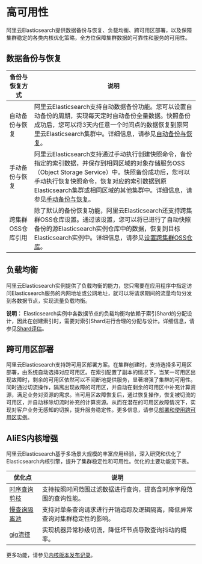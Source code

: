 # 高可用性

阿里云Elasticsearch提供数据备份与恢复、负载均衡、跨可用区部署，以及保障集群稳定的各类内核优化策略，全方位保障集群数据的可靠性和服务的可用性。

## 数据备份与恢复

|备份与恢复方式|说明|
|-------|--|
|自动备份与恢复|阿里云Elasticsearch支持自动数据备份功能。您可以设置自动备份的周期，实现每天定时自动备份全量数据。快照备份成功后，您可以将3天内任意一个时间点的数据恢复到原阿里云Elasticsearch集群中。详细信息，请参见[自动备份与恢复](/intl.zh-CN/Elasticsearch/数据备份/自动备份与恢复.md)。|
|手动备份与恢复|阿里云Elasticsearch支持通过手动执行创建快照命令，备份指定的索引数据，并保存到相同区域的对象存储服务OSS（Object Storage Service）中。快照备份成功后，您可以手动执行恢复快照命令，恢复对应的索引数据到原Elasticsearch集群或相同区域的其他集群中。详细信息，请参见[手动备份与恢复](/intl.zh-CN/Elasticsearch/数据备份/手动备份与恢复.md)。|
|跨集群OSS仓库引用|除了默认的备份恢复功能，阿里云Elasticsearch还支持跨集群OSS仓库设置。通过该设置，您可以将已进行了自动快照备份的源Elasticsearch实例仓库中的数据，恢复到目标Elasticsearch实例中。详细信息，请参见[设置跨集群OSS仓库](/intl.zh-CN/Elasticsearch/数据备份/设置跨集群OSS仓库.md)。|

## 负载均衡

阿里云Elasticsearch实例提供了负载均衡的能力，您只需要在应用程序中指定访问Elasticsearch服务的内网地址或公网地址，就可以将请求期间的流量均匀分发到各数据节点，实现流量负载均衡。

**说明：** Elasticsearch实例中各数据节点的负载均衡均依赖于索引Shard的分配设计，因此在创建索引时，需要对索引Shard进行合理的分配与设计。详细信息，请参见[Shard评估]()。

## 跨可用区部署

阿里云Elasticsearch支持跨可用区部署方案。在集群创建时，支持选择多可用区部署，由系统自动选择对应可用区。在索引配置了副本的情况下，当某一可用区出现故障时，剩余的可用区依然可以不间断地提供服务，显著增强了集群的可用性。同时通过切流操作，隔离出现故障的可用区，并自动在剩余的可用区中补充计算资源，满足业务对资源的需求。当可用区故障恢复后，通过恢复操作，恢复被切流的可用区，并自动移除切流时补充的计算资源。从而在潜在的可用区故障情况下，实现对客户业务无感知的切换，提升服务稳定性。更多信息，请参见[部署和使用跨可用区实例](/intl.zh-CN/Elasticsearch/部署和使用跨可用区实例.md)。

## AliES内核增强

阿里云Elasticsearch基于多场景大规模的丰富应用经验，深入研究和优化了Elasticsearch内核引擎，提升了集群稳定性和可用性。优化的主要功能见下表。

|优化点|说明|
|---|--|
|[时序查询剪枝](/intl.zh-CN/AliES内核/使用时序查询剪枝功能.md)|支持按照时间范围过滤数据进行查询，提高含时序字段范围的查询性能。|
|[慢查询隔离池](/intl.zh-CN/AliES内核/使用慢查询隔离池.md)|支持对单条查询请求进行开销追踪及逻辑隔离，降低异常查询对集群稳定性的影响。|
|[gig流控](/intl.zh-CN/Elasticsearch/插件配置/系统默认插件/使用gig流控插件.md)|实现机器异常秒级切流，降低坏节点导致查询抖动的概率。|

更多功能，请参见[内核版本发布记录](/intl.zh-CN/AliES内核/内核版本发布记录.md)。

